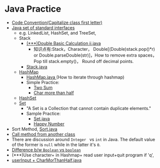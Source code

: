 # Java Practice

* [Code Convention(Capitalize class first letter)](http://www.oracle.com/technetwork/java/codeconventions-135099.html)
* [Java set of standard interfaces](https://www.tutorialspoint.com/java/java_collections.htm)
  * e.g. LinkedList, HashSet, and TreeSet,
  * Stack
     * [(***)Double Basic Calculation ii.java](https://github.com/tingyuyang/LC_JAVA/blob/master/doubleBasicCalculation%20ii.java)
       * 知识点有:Stack，Character， Double[(Double)stack.pop()*r) or Double.parseDouble(str)]，How to remove extra spaces，Pop till stack.empty()， Round off decimal points.
     * [Stack.java](https://github.com/tingyuyang/LC_JAVA/blob/master/Memo/Stack.java)
  * [HashMap](https://www.tutorialspoint.com/java/java_hashmap_class.htm)
    * [HashMap.java ](https://github.com/tingyuyang/LC_JAVA/blob/master/Memo/HashMap.java)(How to iterate through hashmap)
    * Simple Practice:
      * [Two Sum](https://github.com/tingyuyang/LC_JAVA/blob/master/Easy/1.%20Two%20Sum.java)
      * [Char more than half](https://github.com/tingyuyang/LC_JAVA/blob/master/charMoreThanHalf.java)
  * [HashSet](https://www.tutorialspoint.com/java/java_hashset_class.htm)
  * [Set](https://www.tutorialspoint.com/java/java_set_interface.htm)
    * "A Set is a Collection that cannot contain duplicate elements."
    * Sample Practice: 
      * [Set.java](https://github.com/tingyuyang/LC_JAVA/blob/master/Memo/Set.java)
      * [Happy Number](https://github.com/tingyuyang/LC_JAVA/blob/master/Easy/202.%20Happy%20Number.java)
* Sort Method, [Sort.java](https://github.com/tingyuyang/LC_JAVA/blob/master/Memo/Sort.java)
* [Call method from another class](http://stackoverflow.com/questions/4593232/how-to-call-a-method-in-another-class-in-java)
* There are discussion around `Integer ` vs `int` in Java. The default value of the former is `null` while in the latter it's `0`.
 * [Difference b/w `Boolean` vs `boolean`](http://stackoverflow.com/questions/18953251/when-should-i-use-boolean-instead-of-boolean)
* (***)Use character+ in Hashmap+ read user input+quit program if 'q', 
 * [userInput + CharMorThanHalf.java](https://github.com/tingyuyang/LC_JAVA/blob/master/input%2BCharMorThanHalf.java)


